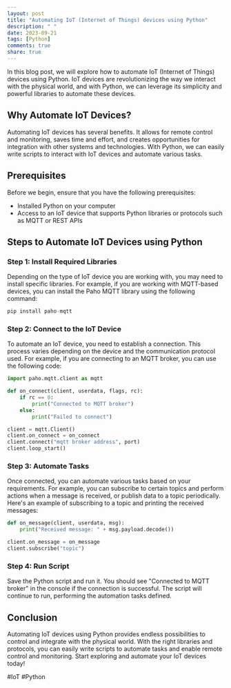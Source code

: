 ```yaml
---
layout: post
title: "Automating IoT (Internet of Things) devices using Python"
description: " "
date: 2023-09-21
tags: [Python]
comments: true
share: true
---
```


In this blog post, we will explore how to automate IoT (Internet of Things) devices using Python. IoT devices are revolutionizing the way we interact with the physical world, and with Python, we can leverage its simplicity and powerful libraries to automate these devices.

## Why Automate IoT Devices?

Automating IoT devices has several benefits. It allows for remote control and monitoring, saves time and effort, and creates opportunities for integration with other systems and technologies. With Python, we can easily write scripts to interact with IoT devices and automate various tasks.

## Prerequisites

Before we begin, ensure that you have the following prerequisites:
* Installed Python on your computer
* Access to an IoT device that supports Python libraries or protocols such as MQTT or REST APIs

## Steps to Automate IoT Devices using Python

### Step 1: Install Required Libraries

Depending on the type of IoT device you are working with, you may need to install specific libraries. For example, if you are working with MQTT-based devices, you can install the Paho MQTT library using the following command:

```python
pip install paho-mqtt
```

### Step 2: Connect to the IoT Device

To automate an IoT device, you need to establish a connection. This process varies depending on the device and the communication protocol used. For example, if you are connecting to an MQTT broker, you can use the following code:

```python
import paho.mqtt.client as mqtt

def on_connect(client, userdata, flags, rc):
    if rc == 0:
        print("Connected to MQTT broker")
    else:
        print("Failed to connect")

client = mqtt.Client()
client.on_connect = on_connect
client.connect("mqtt broker address", port)
client.loop_start()
```

### Step 3: Automate Tasks

Once connected, you can automate various tasks based on your requirements. For example, you can subscribe to certain topics and perform actions when a message is received, or publish data to a topic periodically. Here's an example of subscribing to a topic and printing the received messages:

```python
def on_message(client, userdata, msg):
    print("Received message: " + msg.payload.decode())

client.on_message = on_message
client.subscribe("topic")
```

### Step 4: Run Script

Save the Python script and run it. You should see "Connected to MQTT broker" in the console if the connection is successful. The script will continue to run, performing the automation tasks defined.

## Conclusion

Automating IoT devices using Python provides endless possibilities to control and integrate with the physical world. With the right libraries and protocols, you can easily write scripts to automate tasks and enable remote control and monitoring. Start exploring and automate your IoT devices today!

#IoT #Python